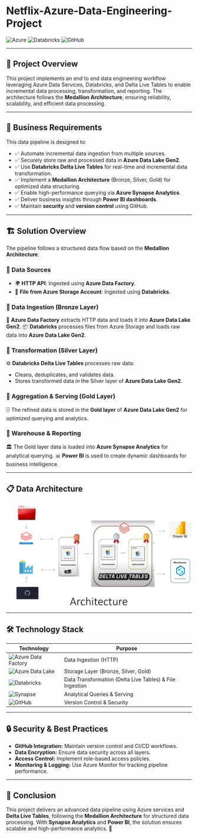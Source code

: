 # Netflix-Azure-Data-Engineering-Project
![Azure](https://img.shields.io/badge/Microsoft%20Azure-0089D6?style=for-the-badge&logo=microsoft-azure&logoColor=white)
![Databricks](https://img.shields.io/badge/Databricks-FF3621?style=for-the-badge&logo=databricks&logoColor=white)
![GitHub](https://img.shields.io/badge/GitHub-181717?style=for-the-badge&logo=github&logoColor=white)

---

## 📌 Project Overview
This project implements an end to end data engineering workflow leveraging Azure Data Services, Databricks, and Delta Live Tables to enable incremental data processing, transformation, and reporting. The architecture follows the **Medallion Architecture**, ensuring reliability, scalability, and efficient data processing.

---

## 🎯 Business Requirements
This data pipeline is designed to:
- ✅ Automate incremental data ingestion from multiple sources.
- ✅ Securely store raw and processed data in **Azure Data Lake Gen2**.
- ✅ Use **Databricks Delta Live Tables** for real-time and incremental data transformation.
- ✅ Implement a **Medallion Architecture** (Bronze, Silver, Gold) for optimized data structuring.
- ✅ Enable high-performance querying via **Azure Synapse Analytics**.
- ✅ Deliver business insights through **Power BI dashboards**.
- ✅ Maintain **security** and **version control** using GitHub.

---

## 🏗️ Solution Overview
The pipeline follows a structured data flow based on the **Medallion Architecture**:

### 🔹 Data Sources
- 🌍 **HTTP API**: Ingested using **Azure Data Factory**.
- 📂 **File from Azure Storage Account**: Ingested using **Databricks**.

### 🔹 Data Ingestion (Bronze Layer)
📡 **Azure Data Factory** extracts HTTP data and loads it into **Azure Data Lake Gen2**.
📦 **Databricks** processes files from Azure Storage and loads raw data into **Azure Data Lake Gen2**.

### 🔹 Transformation (Silver Layer)
⚙️ **Databricks Delta Live Tables** processes raw data:
- Cleans, deduplicates, and validates data.
- Stores transformed data in the Silver layer of **Azure Data Lake Gen2**.

### 🔹 Aggregation & Serving (Gold Layer)
🗄️ The refined data is stored in the **Gold layer** of **Azure Data Lake Gen2** for optimized querying and analytics.

### 🔹 Warehouse & Reporting
🏛️ The Gold layer data is loaded into **Azure Synapse Analytics** for analytical querying.
📊 **Power BI** is used to create dynamic dashboards for business intelligence.

---
## 📋 Data Architecture
![NetflixDataArch](https://github.com/shivaaganesh3/Netflix-Azure-Data-Engineering-Project/blob/2131138912a2fefe96ad6856a2149e1ec5a744e0/netflix_project_architecture.png)


---

## 🛠️ Technology Stack
| Technology | Purpose |
|-----------------|---------------------------|
| ![Azure Data Factory](https://img.shields.io/badge/Azure%20Data%20Factory-0089D6?style=flat&logo=microsoft-azure&logoColor=white) | Data Ingestion (HTTP) |
| ![Azure Data Lake](https://img.shields.io/badge/Azure%20Data%20Lake-0089D6?style=flat&logo=microsoft-azure&logoColor=white) | Storage Layer (Bronze, Silver, Gold) |
| ![Databricks](https://img.shields.io/badge/Databricks-FF3621?style=flat&logo=databricks&logoColor=white) | Data Transformation (Delta Live Tables) & File Ingestion |
| ![Synapse](https://img.shields.io/badge/Azure%20Synapse-0089D6?style=flat&logo=microsoft-azure&logoColor=white) | Analytical Queries & Serving |
| ![GitHub](https://img.shields.io/badge/GitHub-181717?style=flat&logo=github&logoColor=white) | Version Control & Security |

---


## 🔒 Security & Best Practices
- **GitHub Integration:** Maintain version control and CI/CD workflows.
- **Data Encryption:** Ensure data security across all layers.
- **Access Control:** Implement role-based access policies.
- **Monitoring & Logging:** Use Azure Monitor for tracking pipeline performance.

---

## 🎯 Conclusion
This project delivers an advanced data pipeline using Azure services and **Delta Live Tables**, following the **Medallion Architecture** for structured data processing. With **Synapse Analytics** and **Power BI**, the solution ensures scalable and high-performance analytics. 🚀
